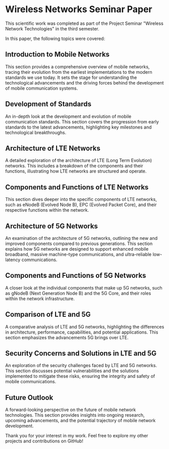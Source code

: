 # Wireless Networks Seminar Paper

This scientific work was completed as part of the Project Seminar "Wireless Network Technologies" in the third semester.

In this paper, the following topics were covered:

## Introduction to Mobile Networks
This section provides a comprehensive overview of mobile networks, tracing their evolution from the earliest implementations to the modern standards we use today. It sets the stage for understanding the technological advancements and the driving forces behind the development of mobile communication systems.

## Development of Standards
An in-depth look at the development and evolution of mobile communication standards. This section covers the progression from early standards to the latest advancements, highlighting key milestones and technological breakthroughs.

## Architecture of LTE Networks
A detailed exploration of the architecture of LTE (Long Term Evolution) networks. This includes a breakdown of the components and their functions, illustrating how LTE networks are structured and operate.

## Components and Functions of LTE Networks
This section dives deeper into the specific components of LTE networks, such as eNodeB (Evolved Node B), EPC (Evolved Packet Core), and their respective functions within the network.

## Architecture of 5G Networks
An examination of the architecture of 5G networks, outlining the new and improved components compared to previous generations. This section explains how 5G networks are designed to support enhanced mobile broadband, massive machine-type communications, and ultra-reliable low-latency communications.

## Components and Functions of 5G Networks
A closer look at the individual components that make up 5G networks, such as gNodeB (Next Generation Node B) and the 5G Core, and their roles within the network infrastructure.

## Comparison of LTE and 5G
A comparative analysis of LTE and 5G networks, highlighting the differences in architecture, performance, capabilities, and potential applications. This section emphasizes the advancements 5G brings over LTE.

## Security Concerns and Solutions in LTE and 5G
An exploration of the security challenges faced by LTE and 5G networks. This section discusses potential vulnerabilities and the solutions implemented to mitigate these risks, ensuring the integrity and safety of mobile communications.

## Future Outlook
A forward-looking perspective on the future of mobile network technologies. This section provides insights into ongoing research, upcoming advancements, and the potential trajectory of mobile network development.

Thank you for your interest in my work. Feel free to explore my other projects and contributions on GitHub!
